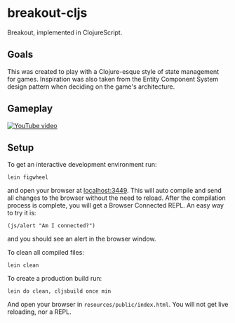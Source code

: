 # breakout-cljs

Breakout, implemented in ClojureScript.

## Goals
This was created to play with a Clojure-esque style of state management for games. Inspiration was also taken from the Entity Component System design pattern when deciding on the game's architecture.

## Gameplay

[![YouTube video](http://i.imgur.com/Lusaztg.gif)](https://www.youtube.com/embed/SNkytQ4Yv5k)

## Setup

To get an interactive development environment run:

    lein figwheel

and open your browser at [localhost:3449](http://localhost:3449/).
This will auto compile and send all changes to the browser without the
need to reload. After the compilation process is complete, you will
get a Browser Connected REPL. An easy way to try it is:

    (js/alert "Am I connected?")

and you should see an alert in the browser window.

To clean all compiled files:

    lein clean

To create a production build run:

    lein do clean, cljsbuild once min

And open your browser in `resources/public/index.html`. You will not
get live reloading, nor a REPL.
